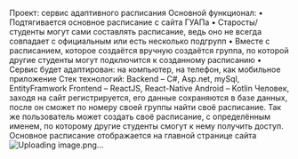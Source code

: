 Проект: сервис адаптивного расписания
Основной функционал:
•	Подтягивается основное расписание с сайта ГУАПа
•	Старосты/студенты могут сами составлять расписание, ведь оно не всегда совпадает с официальным или есть несколько подгрупп
•	Вместе с расписанием, которое создаётся вручную создаётся группа, по которой другие студенты могут подключится к созданному расписанию
•	Сервис будет адаптирован: на компьютер, на телефон, как мобильное приложение
Стек технологий:
Backend – C#, Asp.net, mySql, EntityFramwork
Frontend – ReactJS, React-Native
Android – Kotlin 
Человек, заходя на сайт регистрируется, его данные сохраняются в базе данных, после он сможет по номеру своей группы найти своё расписание. Так же пользователь может создать своё расписание, с определённым именем, по которому другие студенты смогут к нему получить доступ. 
Основное расписание отображается на главной странице сайта
![Uploading image.png…]()
